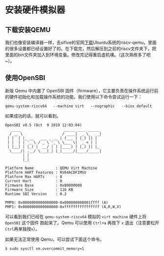 # 安装硬件模拟器

## 下载安装QEMU

我们也像安装编译器一样，去sifive的官网[下载](https://static.dev.sifive.com/dev-tools/riscv-qemu-4.2.0-2020.04.0-x86_64-linux-ubuntu14.tar.gz?_ga=2.19251771.2004657256.1596986275-1484936641.1596986275)Ubuntu系统的riscv-qemu，里面的很多设置都已经设置好了的。在下载完，然后解压到之前的riscv文件夹下，把里面的bin文件夹加入到环境变量。修改完记得重启虚机噢。（这次熟练多了吧~）。

## 使用OpenSBI

新版 Qemu 中内置了 OpenSBI 固件（firmware），它主要负责在操作系统运行前的硬件初始化和加载操作系统的功能。我们使用以下命令尝试运行一下：

```text
qemu-system-riscv64   --machine virt   --nographic   --bios default
```

如果成功的话，就可以看到。

```text
OpenSBI v0.5 (Oct  9 2019 12:03:04)
   ____                    _____ ____ _____
  / __ \                  / ____|  _ \_   _|
 | |  | |_ __   ___ _ __ | (___ | |_) || |
 | |  | | '_ \ / _ \ '_ \ \___ \|  _ < | |
 | |__| | |_) |  __/ | | |____) | |_) || |_
  \____/| .__/ \___|_| |_|_____/|____/_____|
        | |
        |_|

Platform Name          : QEMU Virt Machine
Platform HART Features : RV64ACDFIMSU
Platform Max HARTs     : 8
Current Hart           : 0
Firmware Base          : 0x80000000
Firmware Size          : 116 KB
Runtime SBI Version    : 0.2

PMP0: 0x0000000080000000-0x000000008001ffff (A)
PMP1: 0x0000000000000000-0xffffffffffffffff (A,R,W,X)
```

可以看到我们已经在 `qemu-system-riscv64` 模拟的 `virt machine` 硬件上将 `OpenSBI` 这个固件 跑起来了。Qemu 可以使用 `Ctrl+a` 再按下 `x` 退出（注意要松开`Ctrl`再单独按`x`）。

如果无法正常使用 Qemu，可以尝试下面这个命令。

```text
$ sudo sysctl vm.overcommit_memory=1
```


